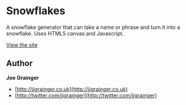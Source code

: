 # Snowflakes

A snowflake generator that can take a name or phrase and turn it into a snowflake. Uses HTML5 canvas and Javascript.

[View the site](https://snowflakes.jjgrainger.co.uk/)

## Author

**Joe Grainger**
* [http://jjgrainger.co.uk](http://jjgrainger.co.uk)
* [http://twitter.com/jjgrainger](http://twitter.com/jjgrainger)
